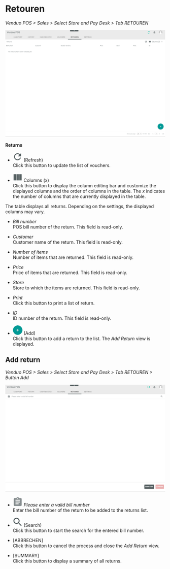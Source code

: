 # Retouren

*Venduo POS > Sales > Select Store and Pay Desk > Tab RETOUREN*

![Retouren](/Assets/Screenshots/POS/Sales/Retouren/Retouren.png "[Retouren]")

**Returns**

- ![Refresh](/Assets/Icons/Refresh01.png "[Refresh]") (Refresh)   
  Click this button to update the list of vouchers.

- ![Columns](/Assets/Icons/Columns.png "[Columns]") Columns (x)   
  Click this button to display the column editing bar and customize the displayed columns and the order of columns in the table. The *x* indicates the number of columns that are currently displayed in the table.

The table displays all returns. Depending on the settings, the displayed columns may vary.

- *Bill number*   
  POS bill number of the return. This field is read-only.

- *Customer*   
  Customer name of the return. This field is read-only.

- *Number of items*   
  Number of items that are returned. This field is read-only.

- *Price*   
  Price of items that are returned. This field is read-only.

[comment]: <> (Is that right?)

- *Store*   
  Store to which the items are returned. This field is read-only.

[comment]: <> (Is that right?)

- *Print*   
  Click this button to print a list of return.

[comment]: <> (Is that right?)

- *ID*   
  ID number of the return. This field is read-only.

- ![Add](/Assets/Icons/Plus01.png "[Add]") (Add)   
  Click this button to add a return to the list. The *Add Return* view is displayed.


## Add return

*Venduo POS > Sales > Select Store and Pay Desk > Tab RETOUREN > Button Add*

![Add return](/Assets/Screenshots/POS/Sales/Retouren/Add.png "[Add return]")

- *![Clipboard](/Assets/Icons/Clipboard.png "[Clipboard]") Please enter a valid bill number*    
  Enter the bill number of the return to be added to the returns list.

- ![Search](/Assets/Icons/Search.png "[Search]") (Search)   
  Click this button to start the search for the entered bill number.

- [ABBRECHEN]   
  Click this button to cancel the process and close the *Add Return* view.

- [SUMMARY]   
  Click this button to display a summary of all returns.

[comment]: <> (Is that right?)

  [comment]: <> (to be completed)
